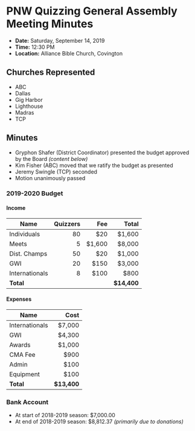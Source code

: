 # PNW Quizzing General Assembly Meeting Minutes

- **Date:** Saturday, September 14, 2019
- **Time:** 12:30 PM
- **Location:** Alliance Bible Church, Covington

## Churches Represented

- ABC
- Dallas
- Gig Harbor
- Lighthouse
- Madras
- TCP

## Minutes

- Gryphon Shafer (District Coordinator) presented the budget approved by the Board *(content below)*
- Kim Fisher (ABC) moved that we ratify the budget as presented
- Jeremy Swingle (TCP) seconded
- Motion unanimously passed

### 2019-2020 Budget

#### Income

| Name           | Quizzers | Fee    | Total       |
|----------------|---------:|-------:|------------:|
| Individuals    |       80 |    $20 |      $1,600 |
| Meets          |        5 | $1,600 |      $8,000 |
| Dist. Champs   |       50 |    $20 |      $1,000 |
| GWI            |       20 |   $150 |      $3,000 |
| Internationals |        8 |   $100 |        $800 |
| **Total**      |          |        | **$14,400** |

#### Expenses

| Name           | Cost        |
|----------------|------------:|
| Internationals |      $7,000 |
| GWI            |      $4,300 |
| Awards         |      $1,000 |
| CMA Fee        |        $900 |
| Admin          |        $100 |
| Equipment      |        $100 |
| **Total**      | **$13,400** |

### Bank Account

- At start of 2018-2019 season: $7,000.00
- At end of 2018-2019 season: $8,812.37 *(primarily due to donations)*
